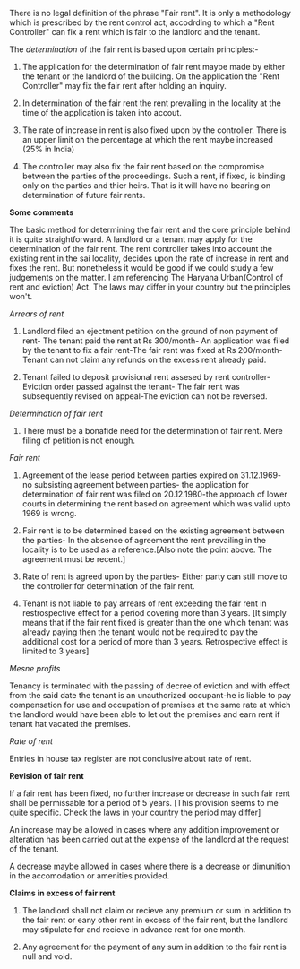 There is no legal definition of the phrase "Fair rent". It is only a methodology which is prescribed by the rent control act, accodrding to which a "Rent Controller" can fix a rent which is fair to the landlord and the tenant.

The *determination* of the fair rent is based upon certain principles:-

1. The application for the determination of fair rent maybe made by either the tenant or the landlord of the building. On the application the "Rent Controller" may fix the fair rent after holding an inquiry.

2. In determination of the fair rent the rent prevailing in the locality at the time of the application is taken into accout.

3. The rate of increase in rent is also fixed upon by the controller. There is an upper limit on the percentage at which the rent maybe increased (25% in India)

4. The controller may also fix the fair rent based on the compromise between the parties of the proceedings. Such a rent, if fixed, is binding only on the parties and thier heirs. That is it will have no bearing on determination of future fair rents.

**Some comments**

The basic method for determining the fair rent and the core principle behind it is quite straightforward. A landlord or a tenant may apply for the determination of the fair rent. The rent controller takes into account the existing rent in the sai locality, decides upon the rate of increase in rent and fixes the rent.  But nonetheless it would be good if we could study a few judgements on the matter. I am referencing The Haryana Urban(Control of rent and eviction) Act. The laws may differ in your country but the principles won't.

*Arrears of rent*

1. Landlord filed an ejectment petition on the ground of non payment of rent- The tenant paid the rent at Rs 300/month- An application was filed by the tenant to fix a fair rent-The fair rent was fixed at Rs 200/month-Tenant can not claim any refunds on the excess rent already paid.

2. Tenant failed to deposit provisional rent assesed by rent controller- Eviction order passed against the tenant- The fair rent was subsequently revised on appeal-The eviction can not be reversed.

*Determination of fair rent*

1. There must be a bonafide need for the determination of fair rent. Mere filing of petition is not enough. 

*Fair rent*

1. Agreement of the lease period between parties expired on 31.12.1969- no subsisting agreement between parties- the application for determination of fair rent was filed on 20.12.1980-the approach of lower courts in determining the rent based on agreement which was valid upto 1969 is wrong.

2. Fair rent is to be determined based on the existing agreement between the parties- In the absence of agreement the rent prevailing in the locality is to be used as a reference.[Also note the point above. The agreement must be recent.]

3. Rate of rent is agreed upon by the parties- Either party can still move to the controller for determination of the fair rent.

4. Tenant is not liable to pay arrears of rent exceeding the fair rent in restrospective effect for a period covering more than 3 years. [It simply means that if the fair rent fixed is greater than the one which tenant was already paying then the tenant would not be required to pay the additional cost for a period of more than 3 years. Retrospective effect is limited to 3 years]

*Mesne profits*

Tenancy is terminated with the passing of decree of eviction and with effect from the said date the tenant is an unauthorized occupant-he is liable to pay compensation for use and occupation of premises at the same rate at which the landlord would have been able to let out the premises and earn rent if tenant hat vacated the premises. 

*Rate of rent*

Entries in house tax register are not conclusive about rate of rent.

**Revision of fair rent**

If a fair rent has been fixed, no further increase or decrease in such fair rent shall be permissable for a period of 5 years. [This provision seems to me quite specific. Check the laws in your country the period may differ]

An increase may be allowed in cases where any addition improvement or alteration has been carried out at the expense of the landlord at the request of the tenant.

A decrease maybe allowed in cases where there is a decrease or dimunition in the accomodation or amenities provided.


**Claims in excess of fair rent**

1. The landlord shall not claim or recieve any premium or sum in addition to the fair rent or eany other rent in excess of the fair rent, but the landlord may stipulate for and recieve in advance rent for one month.

2. Any agreement for the payment of any sum in addition to the fair rent is null and void. 
